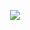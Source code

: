 <p align="center">
  <a href="https://skillicons.dev">
    <img src="https://skillicons.dev/icons?i=html,css,js,figma,php,laravel,python,dart,flutter,flask,bootstrap,mysql,mongodb,jquery&perline=8" />
  </a>
</p>
